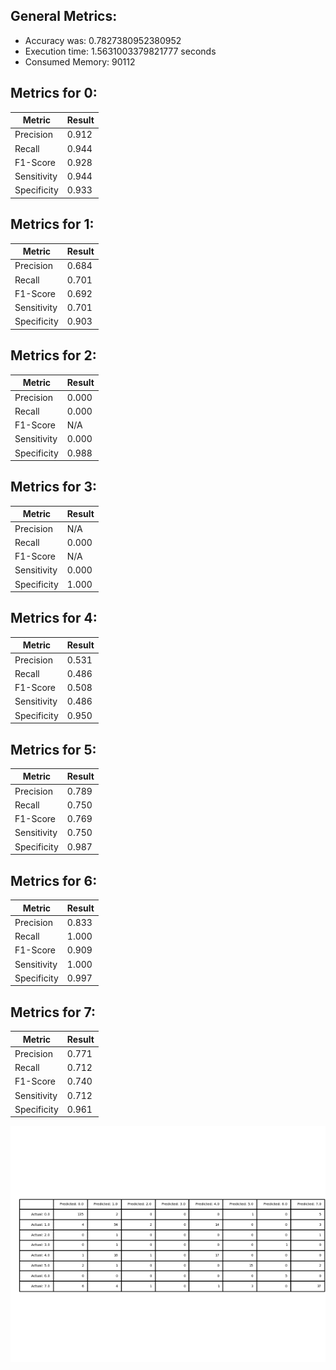 ## General Metrics: 
- Accuracy was: 0.7827380952380952
- Execution time: 1.5631003379821777 seconds
- Consumed Memory: 90112
## Metrics for 0:
| Metric | Result |
| --- | --- | 
| Precision |0.912 |
| Recall |0.944 |
| F1-Score |0.928 |
| Sensitivity |0.944 |
| Specificity |0.933 |

## Metrics for 1:
| Metric | Result |
| --- | --- | 
| Precision |0.684 |
| Recall |0.701 |
| F1-Score |0.692 |
| Sensitivity |0.701 |
| Specificity |0.903 |

## Metrics for 2:
| Metric | Result |
| --- | --- | 
| Precision |0.000 |
| Recall |0.000 |
| F1-Score |N/A |
| Sensitivity |0.000 |
| Specificity |0.988 |

## Metrics for 3:
| Metric | Result |
| --- | --- | 
| Precision |N/A |
| Recall |0.000 |
| F1-Score |N/A |
| Sensitivity |0.000 |
| Specificity |1.000 |

## Metrics for 4:
| Metric | Result |
| --- | --- | 
| Precision |0.531 |
| Recall |0.486 |
| F1-Score |0.508 |
| Sensitivity |0.486 |
| Specificity |0.950 |

## Metrics for 5:
| Metric | Result |
| --- | --- | 
| Precision |0.789 |
| Recall |0.750 |
| F1-Score |0.769 |
| Sensitivity |0.750 |
| Specificity |0.987 |

## Metrics for 6:
| Metric | Result |
| --- | --- | 
| Precision |0.833 |
| Recall |1.000 |
| F1-Score |0.909 |
| Sensitivity |1.000 |
| Specificity |0.997 |

## Metrics for 7:
| Metric | Result |
| --- | --- | 
| Precision |0.771 |
| Recall |0.712 |
| F1-Score |0.740 |
| Sensitivity |0.712 |
| Specificity |0.961 |

![Confusion Matrix](Confusion_Matrix.png)